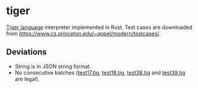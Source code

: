 # tiger

[Tiger language](https://www.cs.princeton.edu/~appel/modern/c/) interpreter implemented in Rust. Test cases are downloaded from <https://www.cs.princeton.edu/~appel/modern/testcases/>.

## Deviations

- String is in JSON string format.
- No consecutive batches ([test17.tig](/samples/test17.tig), [test18.tig](/samples/test18.tig), [test38.tig](/samples/test38.tig) and [test39.tig](/samples/test39.tig) are legal).
